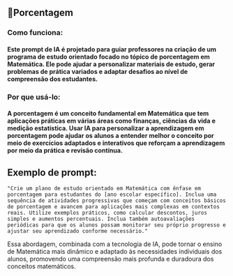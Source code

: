 ## 💯Porcentagem
### Como funciona:
#### Este prompt de IA é projetado para guiar professores na criação de um programa de estudo orientado focado no tópico de porcentagem em Matemática. Ele pode ajudar a personalizar materiais de estudo, gerar problemas de prática variados e adaptar desafios ao nível de compreensão dos estudantes.

### Por que usá-lo:
#### A porcentagem é um conceito fundamental em Matemática que tem aplicações práticas em várias áreas como finanças, ciências da vida e medição estatística. Usar IA para personalizar a aprendizagem em porcentagem pode ajudar os alunos a entender melhor o conceito por meio de exercícios adaptados e interativos que reforçam a aprendizagem por meio da prática e revisão contínua.

## Exemplo de prompt:
    "Crie um plano de estudo orientado em Matemática com ênfase em porcentagem para estudantes do [ano escolar específico]. Inclua uma sequência de atividades progressivas que começam com conceitos básicos de porcentagem e avancem para aplicações mais complexas em contextos reais. Utilize exemplos práticos, como calcular descontos, juros simples e aumentos percentuais. Inclua também autoavaliações periódicas para que os alunos possam monitorar seu próprio progresso e ajustar seu aprendizado conforme necessário."

Essa abordagem, combinada com a tecnologia de IA, pode tornar o ensino de Matemática mais dinâmico e adaptado às necessidades individuais dos alunos, promovendo uma compreensão mais profunda e duradoura dos conceitos matemáticos.
